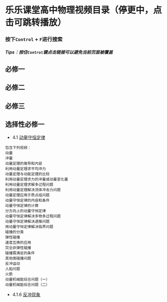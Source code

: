 # 乐乐课堂高中物理视频目录（停更中，点击可跳转播放）
### 按下`Control` + `F`进行搜索
##### Tips：按住`Control`键点击链接可以避免当前页面被覆盖

## 必修一

## 必修二

## 必修三

## 选择性必修一

  - 4.1 [动量守恒定律](https://www.bilibili.com/video/BV1ib411a7S4)
```
包含下列视频：
动量
冲量
动量定理的推导和内容
利用动量定理求平均冲力
动量定理与动能定理的比较
利用动量定理求力的冲量或动量变化量
利用动量定理求解多过程问题
利用动量定理解决流体冲击力问题
动量定理应用于质点组问题
动量守恒定律的内容和条件
动量守恒定律的计算
分方向上的动量守恒定律
动量守恒定律解决多物多过程问题
动量守恒定律解决递推问题
用动量守恒定律解决临界问题
碰撞的分类
弹性碰撞
速度互换的应用
完全非弹性碰撞
碰撞需满足的条件
其他类碰撞问题
反冲运动
人船问题
火箭
动量机械能综合问题（一）
动量机械能综合问题（二）
```
  - 4.1.6 [反冲现象](https://www.bilibili.com/video/BV1n5411c7yv)
